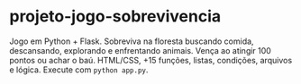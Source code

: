 # projeto-jogo-sobrevivencia
Jogo em Python + Flask. Sobreviva na floresta buscando comida, descansando, explorando e enfrentando animais. Vença ao atingir 100 pontos ou achar o baú. HTML/CSS, +15 funções, listas, condições, arquivos e lógica. Execute com `python app.py`.
